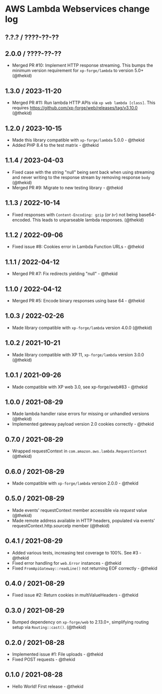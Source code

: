 AWS Lambda Webservices change log
=================================

## ?.?.? / ????-??-??

## 2.0.0 / ????-??-??

* Merged PR #10: Implement HTTP response streaming. This bumps the
  minimum version requirement for `xp-forge/lambda` to version 5.0+
  (@thekid)

## 1.3.0 / 2023-11-20

* Merged PR #11: Run lambda HTTP APIs via `xp web lambda [class]`. This
  requires https://github.com/xp-forge/web/releases/tag/v3.10.0
  (@thekid)

## 1.2.0 / 2023-10-15

* Made this library compatible with `xp-forge/lambda` 5.0.0 - @thekid
* Added PHP 8.4 to the test matrix - @thekid

## 1.1.4 / 2023-04-03

* Fixed case with the string "null" being sent back when using streaming
  and never writing to the response stream by removing response `body`
  (@thekid)
* Merged PR #9: Migrate to new testing library - @thekid

## 1.1.3 / 2022-10-14

* Fixed responses with `Content-Encoding: gzip` (*or `br`*) not being
  base64-encoded. This leads to unparseable lambda responses.
  (@thekid)

## 1.1.2 / 2022-09-06

* Fixed issue #8: Cookies error in Lambda Function URLs - @thekid

## 1.1.1 / 2022-04-12

* Merged PR #7: Fix redirects yielding "null" - @thekid

## 1.1.0 / 2022-04-12

* Merged PR #5: Encode binary responses using base 64 - @thekid

## 1.0.3 / 2022-02-26

* Made library compatible with `xp-forge/lambda` version 4.0.0
  (@thekid)

## 1.0.2 / 2021-10-21

* Made library compatible with XP 11, `xp-forge/lambda` version 3.0.0
  (@thekid)

## 1.0.1 / 2021-09-26

* Made compatible with XP web 3.0, see xp-forge/web#83 - @thekid

## 1.0.0 / 2021-08-29

* Made lambda handler raise errors for missing or unhandled versions
  (@thekid)
* Implemented gateway payload version 2.0 cookies correctly - @thekid

## 0.7.0 / 2021-08-29

* Wrapped requestContext in `com.amazon.aws.lambda.RequestContext`
  (@thekid)

## 0.6.0 / 2021-08-29

* Made compatible with `xp-forge/lambda` version 2.0.0 - @thekid

## 0.5.0 / 2021-08-29

* Made events' requestContext member accessible via *request* value
  (@thekid)
* Made remote address available in HTTP headers, populated via events'
  requestContext.http.sourceIp member
  (@thekid)

## 0.4.1 / 2021-08-29

* Added various tests, increasing test coverage to 100%. See #3 - @thekid
* Fixed error handling for `web.Error` instances - @thekid
* Fixed `FromApiGateway::readLine()` not returning EOF correctly - @thekid

## 0.4.0 / 2021-08-29

* Fixed issue #2: Return cookies in multiValueHeaders - @thekid

## 0.3.0 / 2021-08-29

* Bumped dependency on `xp-forge/web` to 2.13.0+, simplifying routing
  setup via `Routing::cast()`.
  (@thekid)

## 0.2.0 / 2021-08-28

* Implemented issue #1: File uploads - @thekid
* Fixed POST requests - @thekid

## 0.1.0 / 2021-08-28

* Hello World! First release - @thekid